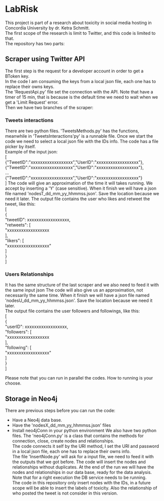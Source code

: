 # LabRisk
This project is part of a research about toxicity in social media hosting in Concordia University by dr. Ketra Schmitt.\
The first scope of the research is limit to Twitter, and this code is limited to that.\
The repository has two parts:
## Scraper using Twitter API
The first step is the request for a developer account in order to get a BToken key.\
In the code I am consuming the keys from a local json file, each one has to replace their owns keys.\
The 'RequestApi.py' file set the connection with the API. Note that have a timer of 15 min, that is because is the default time we need to wait when we get a 'Limit Request' error.\
Then we have two branches of the scraper:
### Tweets interactions
There are two python files. 'TweetsMethods.py' has the functions, meanwhile in 'TweetsInteractions'py' is a runnable file. Once we start the code we need to select a local json file with the IDs info. The code has a file picker by itself.\
Example of the input json:\
[\
{"TweetID":"xxxxxxxxxxxxxxxxxx","UserID":"xxxxxxxxxxxxxxxxxx"},\
{"TweetID":"xxxxxxxxxxxxxxxxxx","UserID":"xxxxxxxxxxxxxxxxxx"},\
...\
{"TweetID":"xxxxxxxxxxxxxxxxxx","UserID":"xxxxxxxxxxxxxxxxxx"}\
]
The code will give an approximation of the time it will takes running. We accept by inserting a 'Y' (case sensitive). When it finish we will have a json file named 'nodesT_dd_mm_yy_hhmmss.json'. Save the location because we need it later.
The output file contains the user who likes and retweet the tweet, like this:\
[\
{\
    "tweetID": xxxxxxxxxxxxxxxxxx,\
    "retweets": [\
        "xxxxxxxxxxxxxxxxxx\
    ],\
    "likers": [\
        "xxxxxxxxxxxxxxxxxx"\
    ]\
}\
]
### Users Relationships
It has the same structure of the last scraper and we also need to feed it with the same input json
The code will also give us an approximation, not necessarily the same time.
When it finish we will have a json file named 'nodesU_dd_mm_yy_hhmmss.json'. Save the location because we need it later.\
The output file contains the user followers and followings, like this:\
[\
{\
    "userID": xxxxxxxxxxxxxxxxxx,\
    "followers": [\
        "xxxxxxxxxxxxxxxxxx\
    ],\
    "following": [\
        "xxxxxxxxxxxxxxxxxx"\
    ]\
}\
]

Please note that you can run in parallel the codes. How to running is your choose.
## Storage in Neo4j
There are previous steps before you can run the code:
- Have a Neo4j data base.
- Have the 'nodesX_dd_mm_yy_hhmmss.json' files
- Install neo4jConn in your python environment
We also have two python files. The 'neo4jConn.py' is a class that contains the methods for connection, close, create nodes and relationships.\
The code connects it self by the URI method, I set the URI and password in a local json file, each one has to replace their owns info.\
The file 'InsertNode.py' will ask for a input file, we need to feed it with the outputs that we got before.
The code will insert the nodes and relationships without duplicates. At the end of the run we will have the nodes and relationships in our data base, ready for the data analysis.\
Note that for a right execution the DB service needs to be running.\
The code in this repository only insert nodes with the IDs, in a future scope will be able to insert the labels of toxicity. Also the relationship of who posted the tweet is not consider in this version.